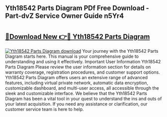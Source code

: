 ## Yth18542 Parts Diagram PDf Free Download - Part-dvZ Service Owner Guide n5Yr4

# <h2><a href="http://dfmb98i.blite.top/?on=Yth18542+Parts+Diagram">🔗Download New 👉🔴 Yth18542 Parts Diagram</a></h2>

[![Yth18542 Parts Diagram download](https://i.imgur.com/lujVjoI.png)](http://dfmb98i.blite.top/?on=Yth18542+Parts+Diagram)
Your journey with the Yth18542 Parts Diagram starts here. This manual is your comprehensive guide to understanding and using it effectively. Important User Information Yth18542 Parts Diagram Please review the user information section for details on warranty coverage, registration procedures, and customer support options. Yth18542 Parts Diagram offers users an extensive range of advanced features, including virtual private network, automatic data encryption, customizable dashboard, and multi-user access, all accessible through the sleek and customizable interface. We believe that the Yth18542 Parts Diagram has been a vital tool in your quest to understand the ins and outs of your latest acquisition. If you need any assistance or clarification, our customer service team is here to help.
